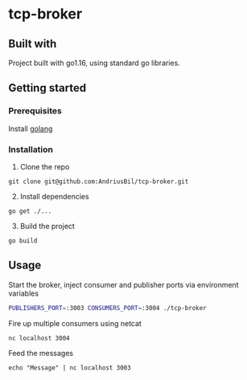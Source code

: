 # tcp-broker

## Built with
Project built with go1.16, using standard go libraries.

## Getting started

### Prerequisites

Install [golang](https://golang.org/doc/install)

### Installation
1. Clone the repo
```
git clone git@github.com:AndriusBil/tcp-broker.git
```

2. Install dependencies
```
go get ./...
```

3. Build the project
```
go build
```

## Usage

Start the broker, inject consumer and publisher ports via environment variables
```bash
PUBLISHERS_PORT=:3003 CONSUMERS_PORT=:3004 ./tcp-broker 
```

Fire up multiple consumers using netcat

```
nc localhost 3004
```

Feed the messages

```
echo "Message" | nc localhost 3003
```